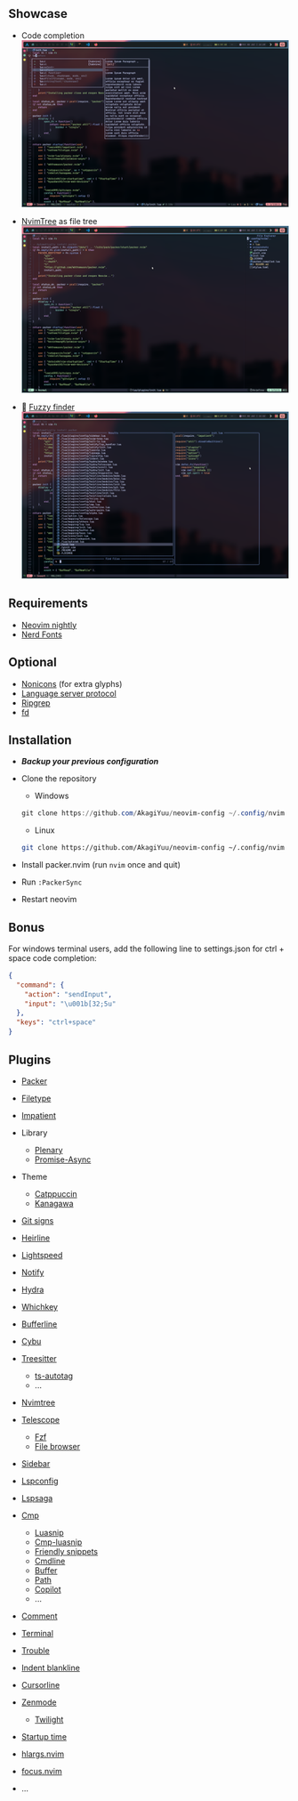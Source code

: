 #

## Showcase

- Code completion
![CodeCompletion](screenshots/Completion.PNG)

- [NvimTree](https://github.com/kyazdani42/nvim-tree.lua) as file tree
![NvimTree](screenshots/Nvimtree.PNG)

- 🔭 [Fuzzy finder](https://github.com/nvim-telescope/telescope.nvim)
![Telescope](screenshots/Telescope.PNG)

## Requirements

- [Neovim nightly](https://github.com/neovim/neovim/releases/tag/nightly)
- [Nerd Fonts](https://www.nerdfonts.com/font-downloads)

## Optional

- [Nonicons](https://github.com/AkagiYuu/nonicons) (for extra glyphs)
- [Language server protocol](https://github.com/neovim/nvim-lspconfig/blob/master/doc/server_configurations.md)
- [Ripgrep](https://github.com/BurntSushi/ripgrep)
- [fd](https://github.com/sharkdp/fd)

## Installation

- ***Backup your previous configuration***
- Clone the repository
  - Windows

  ```powershell
  git clone https://github.com/AkagiYuu/neovim-config ~/.config/nvim
  ```

  - Linux

  ```bash
  git clone https://github.com/AkagiYuu/neovim-config ~/.config/nvim
  ```

- Install packer.nvim (run `nvim` once and quit)
- Run `:PackerSync`
- Restart neovim

## Bonus

For windows terminal users, add the following line to settings.json for ctrl + space code completion:

```json
{
  "command": {
    "action": "sendInput",
    "input": "\u001b[32;5u"
  },
  "keys": "ctrl+space"
}
```

## Plugins

- [Packer](https://github.com/wbthomason/packer.nvim)
- [Filetype](https://github.com/nathom/filetype.nvim)
- [Impatient](https://github.com/lewis6991/impatient.nvim)
- Library
  - [Plenary](https://github.com/nvim-lua/plenary.nvim)
  - [Promise-Async](https://github.com/kevinhwang91/promise-async)

- Theme
  - [Catppuccin](https://github.com/catppuccin/nvim)
  - [Kanagawa](https://github.com/rebelot/kanagawa.nvim)

- [Git signs](https://github.com/lewis6991/gitsigns.nvim)
- [Heirline](https://github.com/rebelot/heirline.nvim)
- [Lightspeed](https://github.com/ggandor/lightspeed.nvim)
- [Notify](https://github.com/rcarriga/nvim-notify)
- [Hydra](https://github.com/anuvyklack/hydra.nvim)
- [Whichkey](https://github.com/folke/which-key.nvim)
- [Bufferline](https://github.com/akinsho/bufferline.nvim)
- [Cybu](https://github.com/ghillb/cybu.nvim)
- [Treesitter](https://github.com/nvim-treesitter/nvim-treesitter)
  - [ts-autotag](https://github.com/windwp/nvim-ts-autotag)
  - ...
- [Nvimtree](https://github.com/kyazdani42/nvim-tree.lua)
- [Telescope](https://github.com/nvim-telescope/telescope.nvim)
  - [Fzf](https://github.com/nvim-telescope/telescope-fzf-native.nvim)
  - [File browser](https://github.com/nvim-telescope/telescope-file-browser.nvim)
- [Sidebar](https://github.com/sidebar-nvim/sidebar.nvim)
- [Lspconfig](https://github.com/neovim/nvim-lspconfig)
- [Lspsaga](https://github.com/tami5/lspsaga.nvim)
- [Cmp](https://github.com/hrsh7th/nvim-cmp)
  - [Luasnip](https://github.com/L3MON4D3/LuaSnip)
  - [Cmp-luasnip](https://github.com/saadparwaiz1/cmp_luasnip)
  - [Friendly snippets](https://github.com/rafamadriz/friendly-snippets)
  - [Cmdline](https://github.com/hrsh7th/cmp-cmdline)
  - [Buffer](https://github.com/hrsh7th/cmp-buffer)
  - [Path](https://github.com/hrsh7th/cmp-path)
  - [Copilot](https://github.com/zbirenbaum/copilot-cmp)
  - ...
- [Comment](https://github.com/numToStr/Comment.nvim)
- [Terminal](https://github.com/akinsho/toggleterm.nvim)
- [Trouble](https://github.com/folke/trouble.nvim)
- [Indent blankline](https://github.com/lukas-reineke/indent-blankline.nvim)
- [Cursorline](https://github.com/yamatsum/nvim-cursorline)
- [Zenmode](https://github.com/folke/zen-mode.nvim)
  - [Twilight](https://github.com/folke/twilight.nvim)
- [Startup time](https://github.com/dstein64/vim-startuptime)
- [hlargs.nvim](https://github.com/m-demare/hlargs.nvim)
- [focus.nvim](https://github.com/beauwilliams/focus.nvim)
- ...